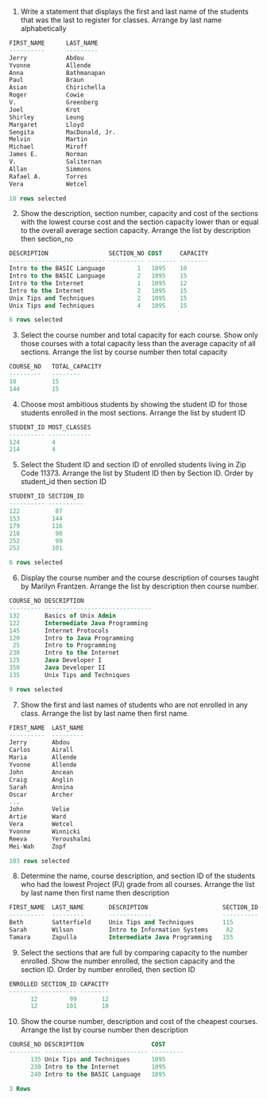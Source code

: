 1. Write a statement that displays the first and last name of the students that
   was the last to register for classes. Arrange by last name alphabetically

```sql
FIRST_NAME      LAST_NAME
----------      ---------
Jerry           Abdou
Yvonne          Allende
Anna            Bathmanapan
Paul            Braun
Asian           Chirichella
Roger           Cowie
V.              Greenberg
Joel            Krot
Shirley         Leung
Margaret        Lloyd
Sengita         MacDonald, Jr.
Melvin          Martin
Michael         Miroff
James E.        Norman
V.              Saliternan
Allan           Simmons
Rafael A.       Torres
Vera            Wetcel

18 rows selected
```

2. Show the description, section number, capacity and cost of the sections with
   the lowest course cost and the section capacity  lower than or equal to the
   overall average section capacity. Arrange the list by description then
   section_no

```sql
DESCRIPTION                 SECTION_NO COST     CAPACITY
--------------------------- ---------- -------- --------
Intro to the BASIC Language         1   1095    10
Intro to the BASIC Language         2   1095    15
Intro to the Internet               1   1095    12
Intro to the Internet               2   1095    15
Unix Tips and Techniques            2   1095    15
Unix Tips and Techniques            4   1095    15

6 rows selected
```

3. Select the course number and total capacity for each course. Show only those
   courses with a total capacity less than the average capacity of all sections.
   Arrange the list by course number then total capacity

```sql
COURSE_NO   TOTAL_CAPACITY
---------   --------
10          15
144         15
```

4. Choose most ambitious students by showing the student ID for those students
   enrolled in the most sections. Arrange the list by student ID

```sql
STUDENT_ID MOST_CLASSES
---------- ------------
124         4
214         4
```

5. Select the Student ID and section ID of enrolled students living in Zip Code
   11373. Arrange the list by Student ID then by Section ID. Order by student_id
   then section ID

```sql
STUDENT_ID SECTION_ID
---------- ----------
122          87
153         144
179         116
218          90
252          99
252         101

6 rows selected
```


6. Display the course number and the course description of courses taught by
   Marilyn Frantzen. Arrange the list by description then course number.

```sql
COURSE_NO DESCRIPTION
--------- ------------------------------
132       Basics of Unix Admin
122       Intermediate Java Programming
145       Internet Protocols
120       Intro to Java Programming
 25       Intro to Programming
230       Intro to the Internet
125       Java Developer I
350       Java Developer II
135       Unix Tips and Techniques

9 rows selected
```

7. Show the first and last names of students who are not enrolled in any class.
   Arrange the list by last name then first name.

```sql
FIRST_NAME  LAST_NAME
----------  ---------
Jerry       Abdou
Carlos      Airall
Maria       Allende
Yvonne      Allende
John        Ancean
Craig       Anglin
Sarah       Annina
Oscar       Archer
...
John        Velie
Artie       Ward
Vera        Wetcel
Yvonne      Winnicki
Reeva       Yeroushalmi
Mei-Wah     Zopf

103 rows selected
```

8. Determine the name, course description, and section ID of the students who
   had the lowest Project (PJ) grade from all courses. Arrange the list by last
   name then first name then description

```sql
FIRST_NAME  LAST_NAME       DESCRIPTION                     SECTION_ID
----------  ---------       ------------                    ----------
Beth        Satterfield     Unix Tips and Techniques        115
Sarah       Wilson          Intro to Information Systems     82
Tamara      Zapulla         Intermediate Java Programming   155
```

9. Select the sections that are full by comparing capacity to the number
   enrolled. Show the number enrolled, the section capacity and the section ID.
   Order by number enrolled, then section ID

```sql
ENROLLED SECTION_ID CAPACITY
-------- ---------- --------
      12         99       12
      12        101       10
```

10. Show the course number, description and cost of the cheapest courses.
    Arrange the list by course number then description

```sql
COURSE_NO DESCRIPTION                   COST
--------- ----------------------------- ---------
      135 Unix Tips and Techniques      1095
      230 Intro to the Internet         1095
      240 Intro to the BASIC Language   1095

3 Rows
```